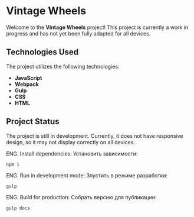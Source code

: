 # Vintage Wheels

Welcome to the **Vintage Wheels** project! This project is currently a work in progress and has not yet been fully adapted for all devices.



## Technologies Used

The project utilizes the following technologies:

- **JavaScript**
- **Webpack**
- **Gulp**
- **CSS**
- **HTML**

## Project Status

The project is still in development. Currently, it does not have responsive design, so it may not display correctly on all devices.

ENG. Install dependencies:
Установить зависимости:
```
npm i
```
ENG. Run in development mode: 
Зпустить в режиме разработки:
```
gulp
```
ENG. Build for production:
Собрать версию для публикации:
```
gulp docs
